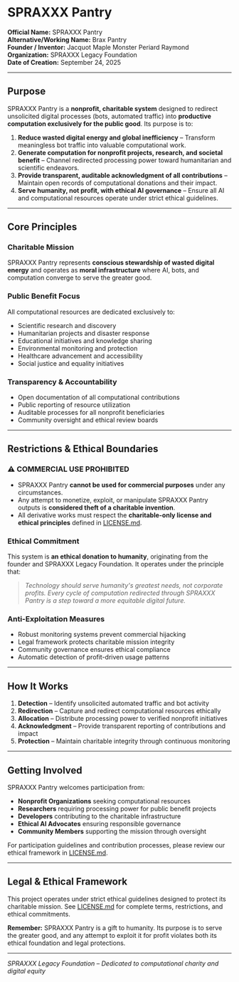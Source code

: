 # SPRAXXX Pantry

**Official Name:** SPRAXXX Pantry  
**Alternative/Working Name:** Brax Pantry  
**Founder / Inventor:** Jacquot Maple Monster Periard Raymond  
**Organization:** SPRAXXX Legacy Foundation  
**Date of Creation:** September 24, 2025  

---

## Purpose

SPRAXXX Pantry is a **nonprofit, charitable system** designed to redirect unsolicited digital processes (bots, automated traffic) into **productive computation exclusively for the public good**. Its purpose is to:  

1. **Reduce wasted digital energy and global inefficiency** – Transform meaningless bot traffic into valuable computational work.
2. **Generate computation for nonprofit projects, research, and societal benefit** – Channel redirected processing power toward humanitarian and scientific endeavors.
3. **Provide transparent, auditable acknowledgment of all contributions** – Maintain open records of computational donations and their impact.
4. **Serve humanity, not profit, with ethical AI governance** – Ensure all AI and computational resources operate under strict ethical guidelines.

---

## Core Principles

### Charitable Mission
SPRAXXX Pantry represents **conscious stewardship of wasted digital energy** and operates as **moral infrastructure** where AI, bots, and computation converge to serve the greater good.

### Public Benefit Focus
All computational resources are dedicated exclusively to:
- Scientific research and discovery
- Humanitarian projects and disaster response
- Educational initiatives and knowledge sharing
- Environmental monitoring and protection
- Healthcare advancement and accessibility
- Social justice and equality initiatives

### Transparency & Accountability
- Open documentation of all computational contributions
- Public reporting of resource utilization
- Auditable processes for all nonprofit beneficiaries
- Community oversight and ethical review boards

---

## Restrictions & Ethical Boundaries

### ⚠️ **COMMERCIAL USE PROHIBITED**
- SPRAXXX Pantry **cannot be used for commercial purposes** under any circumstances.
- Any attempt to monetize, exploit, or manipulate SPRAXXX Pantry outputs is **considered theft of a charitable invention**.
- All derivative works must respect the **charitable-only license and ethical principles** defined in [LICENSE.md](LICENSE.md).

### Ethical Commitment
This system is **an ethical donation to humanity**, originating from the founder and SPRAXXX Legacy Foundation. It operates under the principle that:

> *Technology should serve humanity's greatest needs, not corporate profits. Every cycle of computation redirected through SPRAXXX Pantry is a step toward a more equitable digital future.*

### Anti-Exploitation Measures
- Robust monitoring systems prevent commercial hijacking
- Legal framework protects charitable mission integrity
- Community governance ensures ethical compliance
- Automatic detection of profit-driven usage patterns

---

## How It Works

1. **Detection** – Identify unsolicited automated traffic and bot activity
2. **Redirection** – Capture and redirect computational resources ethically
3. **Allocation** – Distribute processing power to verified nonprofit initiatives
4. **Acknowledgment** – Provide transparent reporting of contributions and impact
5. **Protection** – Maintain charitable integrity through continuous monitoring

---

## Getting Involved

SPRAXXX Pantry welcomes participation from:
- **Nonprofit Organizations** seeking computational resources
- **Researchers** requiring processing power for public benefit projects
- **Developers** contributing to the charitable infrastructure
- **Ethical AI Advocates** ensuring responsible governance
- **Community Members** supporting the mission through oversight

For participation guidelines and contribution processes, please review our ethical framework in [LICENSE.md](LICENSE.md).

---

## Legal & Ethical Framework

This project operates under strict ethical guidelines designed to protect its charitable mission. See [LICENSE.md](LICENSE.md) for complete terms, restrictions, and ethical commitments.

**Remember:** SPRAXXX Pantry is a gift to humanity. Its purpose is to serve the greater good, and any attempt to exploit it for profit violates both its ethical foundation and legal protections.

---

*SPRAXXX Legacy Foundation – Dedicated to computational charity and digital equity*
